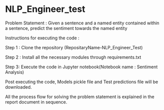 # NLP_Engineer_test

Problem Statement : Given a sentence and a named entity contained within a sentence, predict the sentiment towards the named entity

Instructions for executing the code :

Step 1 : Clone the repository (RepositaryName-NLP_Engineer_Test)

Step 2 : Install all the necessary modules through requirements.txt

Step 3: Execute the code in Jupyter notebook(Notebook name : Sentiment Analysis)

Post executing the code, Models pickle file and Test predictions file will be downloaded.

All the process flow for solving the problem statement is explained in the report document in sequence.

